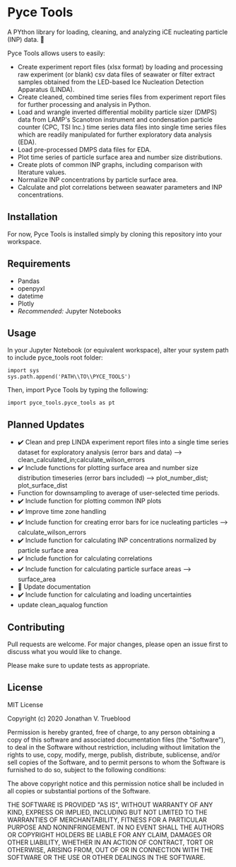 # Pyce Tools

A PYthon library for loading, cleaning, and analyzing iCE nucleating particle (INP) data. :ice_cube:

Pyce Tools allows users to easily:

* Create experiment report files (xlsx format) by loading and processing raw experiment (or blank) csv data files of seawater or filter extract samples obtained from the LED-based Ice Nucleation Detection Apparatus (LINDA).
* Create cleaned, combined time series files from experiment report files for further processing and analysis in Python.
* Load and wrangle inverted differential mobility particle sizer (DMPS) data from LAMP's Scanotron instrument and condensation particle counter (CPC, TSI Inc.) time series data files into single time series files which are readily manipulated for further exploratory data analysis (EDA).
* Load pre-processed DMPS data files for EDA.
* Plot time series of particle surface area and number size distributions.
* Create plots of common INP graphs, including comparison with literature values.
* Normalize INP concentrations by particle surface area.
* Calculate and plot correlations between seawater parameters and INP concentrations.


## Installation

For now, Pyce Tools is installed simply by cloning this repository into your workspace.

## Requirements

* Pandas
* openpyxl
* datetime
* Plotly
* *Recommended:* Jupyter Notebooks

## Usage

In your Jupyter Notebook (or equivalent workspace), alter your system path to include pyce_tools root folder:
```
import sys
sys.path.append('PATH\\TO\\PYCE_TOOLS')
```

Then, import Pyce Tools by typing the following:
```
import pyce_tools.pyce_tools as pt
```


## Planned Updates

* :heavy_check_mark: Clean and prep LINDA experiment report files into a single time series dataset for exploratory analysis (error bars and data) --> clean_calculated_in;calculate_wilson_errors
* :heavy_check_mark: Include functions for plotting surface area and number size distribution timeseries (error bars included) --> plot_number_dist; plot_surface_dist
* Function for downsampling to average of user-selected time periods.
* :heavy_check_mark: Include function for plotting common INP plots
* :heavy_check_mark: Improve time zone handling
* :heavy_check_mark: Include function for creating error bars for ice nucleating particles --> calculate_wilson_errors
* :heavy_check_mark: Include function for calculating INP concentrations normalized by particle surface area
* :heavy_check_mark: Include function for calculating correlations
* :heavy_check_mark: Include function for calculating particle surface areas --> surface_area
* :construction: Update documentation
* :heavy_check_mark: Include function for calculating and loading uncertainties
* update clean_aqualog function


## Contributing

Pull requests are welcome. For major changes, please open an issue first to discuss what you would like to change.

Please make sure to update tests as appropriate.

## License

MIT License

Copyright (c) 2020 Jonathan V. Trueblood

Permission is hereby granted, free of charge, to any person obtaining a copy
of this software and associated documentation files (the "Software"), to deal
in the Software without restriction, including without limitation the rights
to use, copy, modify, merge, publish, distribute, sublicense, and/or sell
copies of the Software, and to permit persons to whom the Software is
furnished to do so, subject to the following conditions:

The above copyright notice and this permission notice shall be included in all
copies or substantial portions of the Software.

THE SOFTWARE IS PROVIDED "AS IS", WITHOUT WARRANTY OF ANY KIND, EXPRESS OR
IMPLIED, INCLUDING BUT NOT LIMITED TO THE WARRANTIES OF MERCHANTABILITY,
FITNESS FOR A PARTICULAR PURPOSE AND NONINFRINGEMENT. IN NO EVENT SHALL THE
AUTHORS OR COPYRIGHT HOLDERS BE LIABLE FOR ANY CLAIM, DAMAGES OR OTHER
LIABILITY, WHETHER IN AN ACTION OF CONTRACT, TORT OR OTHERWISE, ARISING FROM,
OUT OF OR IN CONNECTION WITH THE SOFTWARE OR THE USE OR OTHER DEALINGS IN THE
SOFTWARE.